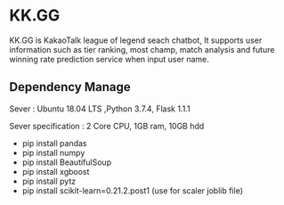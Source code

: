 # KK.GG
KK.GG is KakaoTalk league of legend seach chatbot, It supports user information such as tier ranking, most champ, match analysis and future winning rate prediction service when input user name.

## Dependency Manage

Sever : Ubuntu 18.04 LTS ,Python 3.7.4, Flask 1.1.1

Sever specification : 2 Core CPU, 1GB ram, 10GB hdd
* pip install pandas
* pip install numpy
* pip install BeautifulSoup
* pip install xgboost
* pip install pytz
* pip install scikit-learn=0.21.2.post1 (use for scaler joblib file)


